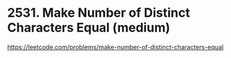 # 2531. Make Number of Distinct Characters Equal (medium)

https://leetcode.com/problems/make-number-of-distinct-characters-equal
